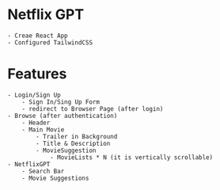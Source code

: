 # Netflix GPT
    - Creae React App
    - Configured TailwindCSS

# Features
    - Login/Sign Up
        - Sign In/Sing Up Form
        - redirect to Browser Page (after login)
    - Browse (after authentication)
        - Header
        - Main Movie
            - Trailer in Background
            - Title & Description
            - MovieSuggestion
                - MovieLists * N (it is vertically scrollable)
    - NetflixGPT
        - Search Bar
        - Movie Suggestions